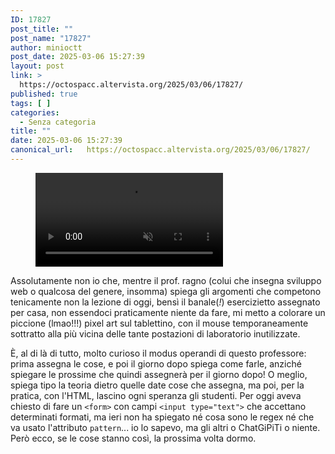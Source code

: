```yaml
---
ID: 17827
post_title: ""
post_name: "17827"
author: minioctt
post_date: 2025-03-06 15:27:39
layout: post
link: >
  https://octospacc.altervista.org/2025/03/06/17827/
published: true
tags: [ ]
categories:
  - Senza categoria
title: ""
date: 2025-03-06 15:27:39
canonical_url:   https://octospacc.altervista.org/2025/03/06/17827/
---
```

<!-- wp:video {"id":17826} -->
<figure class="wp-block-video"><video autoplay controls loop muted src="{{site.cdnurl}}/assets/uploads/2025/03/Screen_Recording_20250306_143550_Pixel-Art_1_2_1_1.mp4"></video></figure>
<!-- /wp:video -->

<!-- wp:paragraph -->
<p>Assolutamente non io che, mentre il prof. ragno (colui che insegna sviluppo web o qualcosa del genere, insomma) spiega gli argomenti che competono tenicamente non la lezione di oggi, bensì il banale(<em>!</em>) esercizietto assegnato per casa, non essendoci praticamente niente da fare, mi metto a colorare un piccione (lmao!!!) pixel art sul tablettino, con il mouse temporaneamente sottratto alla più vicina delle tante postazioni di laboratorio inutilizzate.</p>
<!-- /wp:paragraph -->

<!-- wp:paragraph -->
<p>È, al di là di tutto, molto curioso il modus operandi di questo professore: prima assegna le cose, e poi il giorno dopo spiega come farle, anziché spiegare le prossime che quindi assegnerà per il giorno dopo! O meglio, spiega tipo la teoria dietro quelle date cose che assegna, ma poi, per la pratica, con l'HTML, lascino ogni speranza gli studenti. Per oggi aveva chiesto di fare un <code>&lt;form&gt;</code> con campi <code>&lt;input type="text"&gt;</code> che accettano determinati formati, ma ieri non ha spiegato né cosa sono le regex né che va usato l'attributo <code>pattern</code>... io lo sapevo, ma gli altri o ChatGiPiTi o niente. Però ecco, se le cose stanno così, la prossima volta dormo.</p>
<!-- /wp:paragraph -->